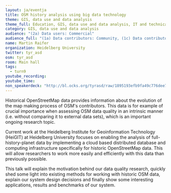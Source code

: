 ```yaml
---
layout: ja/eventja
title: OSM history analysis using big data technology
theme: GIS, data use and data analysis
theme_full: Education, GIS, data use and data analysis, IT and technical, operations
category: GIS, data use and data analysis
audience: "(2a) Data users: Commercial"
audience_full: "(1a) Data contributors: Community, (1c) Data contributors: Companies (data feedback, driven by need of data...), (2a) Data users: Commercial, (2b) Data users: Non-profit and public service, (2c) Data users: Personal"
name: Martin Raifer
organization: Heidelberg University
twitter: tyr_asd
osm: tyr_asd
room: Main hall
tags:
  - turn9
youtube_recording:
youtube_time:
non_speakerdeck: "http://bl.ocks.org/tyrasd/raw/1895193efb9fa49c776dee73ab5d717c/"
---
```

Historical OpenStreetMap data provides information about the evolution of the map making process of OSM's contributors. This data is for example of crucial importance when assessing OSM data quality in an intrinsic manner (i.e. without comparing it to external data sets), which is an important ongoing research topic.

Current work at the Heidelberg Institute for Geoinformation Technology (HeiGIT) at Heidelberg University focuses on enabling the analysis of full-history-planet data by implementing a cloud based distributed database and computing infrastructure specifically for historic OpenStreetMap data. This will allow researchers to work more easily and efficiently with this data than previously possible.

This talk will explain the motivation behind our data quality research, quickly shed some light into existing methods for working with historic OSM data, explain our system design decisions and finally show some interesting applications, results and benchmarks of our system.

